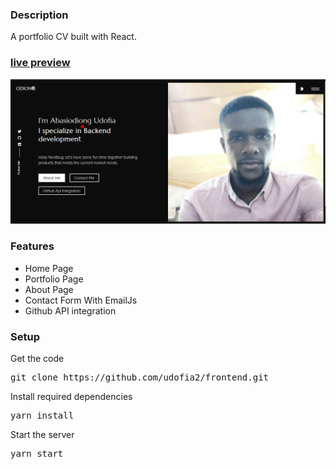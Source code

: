 ### Description

A portfolio CV built with React. 

### [live preview](https://udofia2.github.io/frontend/)

[![react portfoiio](src/assets/images/nerdbug.gif)](https://udofia2.github.io/frontend/)

### Features

- Home Page
- Portfolio Page
- About Page
- Contact Form With EmailJs
- Github API integration

### Setup

Get the code

<pre>git clone https://github.com/udofia2/frontend.git</pre>
 
Install required dependencies

<pre>yarn install</pre>


Start the server

<pre>yarn start</pre>

